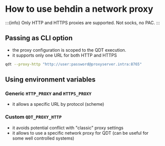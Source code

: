 # How to use behdin a network proxy

:::{info}
Only HTTP and HTTPS proxies are supported. Not socks, no PAC.
:::

## Passing as CLI option

- the proxy configuration is scoped to the QDT execution.
- it supports only one URL for both HTTP and HTTPS

```sh
qdt --proxy-http "http://user:password@proxyserver.intra:8765"
```

## Using environment variables

### Generic `HTTP_PROXY` and `HTTPS_PROXY`

- it allows a specific URL by protocol (scheme)

### Custom `QDT_PROXY_HTTP`

- it avoids potential conflict with "classic" proxy settings
- it allows to use a specific network proxy for QDT (can be useful for some well controlled systems)
